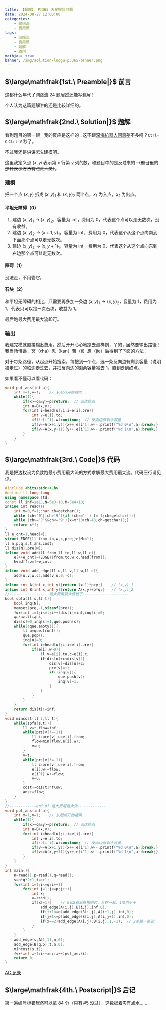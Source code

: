 ```yaml
---
title: 【题解】 P3365 火星探险问题
date: 2024-08-27 12:00:00
categories: 
    - 网络流
    - 费用流
tags: 
    - 网络流
    - 费用流
    - 题解
    - 原创
mathjax: true
banner: /img/solution-luogu-p3365-banner.png
---
```


## $\large\mathfrak{1st.\ Preamble|}$​ 前言

这都什么年代了网络流 24 题居然还能写题解！

个人认为这篇题解讲的还是比较详细的。

## $\large\mathfrak{2nd.\ Solution|}$ 题解

看到题目的第一眼，我的反应是这样的：这不跟[深海机器人问题](https://www.luogu.com.cn/problem/P4012)差不多吗？`Ctrl-C` `Ctrl-V` 秒了。

不过我还是讲讲怎么建模吧。

这里我定义点 $(x,y)$ 表示第 $x$ 行第 $y$ 列的数，和题目中的是反过来的 ~~（题目里的那种表示方法有点反人类）~~。

### 建模

把一个点 $(x,y)$ 拆成 $(x,y)_1$ 和 $(x,y)_2$ 两个点，$x_1$ 为入点，$x_2$ 为出点。

#### 平坦无障碍（$0$）

1. 建边 $(x,y)_1 \rightarrow (x,y)_2$，容量为 $\inf$，费用为 $0$，代表这个点可以走无数次，没有收益。
2. 建边 $(x,y)_2 \rightarrow (x+1,y)_1$，容量为 $\inf$，费用为 $0$，代表这个从这个点向南到下面那个点可以走无数次。
3. 建边 $(x,y)_2 \rightarrow (x,y+1)_1$，容量为 $\inf$，费用为 $0$，代表这个从这个点向东到右边那个点可以走无数次。

#### 障碍（$1$）

没法走，不用管它。

#### 石块（$2$）

和平坦无障碍的相比，只需要再多加一条边 $(x,y)_1 \rightarrow (x,y)_2$，容量为 $1$，费用为 $1$，代表只可以捡一次石块，收益为 $1$。

最后跑最大费用最大流即可。

### 输出

我建完模就直接输出费用，然后开开心心地跑去测样例，丫的，居然要输出路径！我当场懵逼，冥（cha）思（kan）苦（ti）想（jie）后得到了下面的方法：

对于每条路径，从起点开始搜索，每搜到一个点，选一条反向边有剩余容量（说明被走过）的临边走过去，并把反向边的剩余容量减去 $1$，直到走到终点。

如果看不懂可以看代码：

```cpp
void put_ans(int a){
    int x=1,y=1;    // 从起点开始搜索
    while(1){
        if(x>=q&&y>=p)return;  // 到达终点
        int u=B(x,y);
        for(int i=head[u];i;i=e[i].pre){
            int v=e[i].to;
            if(!e[i^1].w)continue;  // 反向边有剩余容量
            if(v==A(x+1,y)){x++,e[i^1].w--,printf("%d 0\n",a);break;}  // 向南走
            if(v==A(x,y+1)){y++,e[i^1].w--,printf("%d 1\n",a);break;}  // 向东走
        }
    }
}
```

## $\large\mathfrak{3rd.\ Code|}$ 代码

我是把边权设为负数跑最小费用最大流的方式求解最大费用最大流。代码压行请见谅。

```cpp
#include <bits/stdc++.h>
#define ll long long
using namespace std;
const ll inf=1e18,N=5e3+10,M=5e4+10;
inline int read(){
	int x=0,f=1;char ch=getchar();
	while (ch<'0'||ch>'9'){if (ch=='-') f=-1;ch=getchar();}
	while (ch>='0'&&ch<='9'){x=x*10+ch-48;ch=getchar();}
	return x*f;
}
ll e_cnt=1,head[N];
struct EDGE{ll from,to,w,c,pre;}e[M<<1];
ll n,p,q,s,t,ans,cost;
ll dis[N],pre[N];
inline void add(ll from,ll to,ll w,ll c){
    e[++e_cnt]=(EDGE){from,to,w,c,head[from]};
    head[from]=e_cnt;
}
inline void add_edge(ll u,ll v,ll w,ll c){
    add(u,v,w,c),add(v,u,0,-c);
}
inline int A(int x,int y){return (x-1)*p+y;}    // (x,y)_1
inline int B(int x,int y){return A(x,y)+p*q;}   // (x,y)_2
//------------------最大费用最大流板子---------------------
bool spfa(ll s,ll t){
    bool inq[N];
    memset(pre,-1,sizeof(pre));
    for(int i=1;i<=t;i++)dis[i]=inf,inq[i]=0;
    queue<ll>que;
    dis[s]=0,inq[s]=1,que.push(s);
    while(!que.empty()){
        ll u=que.front();
        que.pop();
        inq[u]=0;
        for(int i=head[u];i;i=e[i].pre){
            if(e[i].w>0){
                ll v=e[i].to,c=e[i].c;
                if(dis[u]+c<dis[v]){
                    dis[v]=dis[u]+c;
                    pre[v]=i;
                    if(!inq[v]){
                        que.push(v);
                        inq[v]=1;
                    }
                }
            }
        }
    }
    return dis[t]!=inf;
}
void mincost(ll s,ll t){
    while(spfa(s,t)){
        ll v=t,flow=inf;
        while(pre[v]!=-1){
            ll i=pre[v],u=e[i].from;
            flow=min(flow,e[i].w);
            v=u;
        }
        v=t;
        while(pre[v]!=-1){
            ll i=pre[v],u=e[i].from;
            e[i].w-=flow;
            e[i^1].w+=flow;
            v=u;
        }
        cost+=dis[t]*flow;
        ans+=flow;
    }
}
//------------end of 最大费用最大流-------------
void put_ans(int a){
    int x=1,y=1;    // 从起点开始搜索
    while(1){
        if(x>=q&&y>=p)return;  // 到达终点
        int u=B(x,y);
        for(int i=head[u];i;i=e[i].pre){
            int v=e[i].to;
            if(!e[i^1].w)continue;  // 反向边有剩余容量
            if(v==A(x+1,y)){x++,e[i^1].w--,printf("%d 0\n",a);break;}  // 向南走
            if(v==A(x,y+1)){y++,e[i^1].w--,printf("%d 1\n",a);break;}  // 向东走
        }
    }
}
int main(){
    n=read(),p=read(),q=read();
    s=p*q*2+1,t=s+1;
    for(int i=1;i<=q;i++){
        for(int j=1;j<=p;j++){
            int x;
            x=read();
            if(x!=1){    // 0和2有三条相同边，合在一起，1啥也不干
                add_edge(A(i,j),B(i,j),inf,0);
                if(i+1<=q)add_edge(B(i,j),A(i+1,j),inf,0);
                if(j+1<=p)add_edge(B(i,j),A(i,j+1),inf,0);
                if(x==2)add_edge(A(i,j),B(i,j),1,-1);  // 2多建一条边
            }
        }
    }
    add_edge(s,A(1,1),n,0);
    add_edge(B(q,p),t,n,0);
    mincost(s,t);
    for(int i=1;i<=ans;i++)put_ans(i);
    return 0;
}
```

[AC 记录](https://www.luogu.com.cn/record/172049267)

## $\large\mathfrak{4th.\ Postscript|}$ 后记

第一遍编号标错居然可以拿 $84$ 分（只有 #5 没过），这数据着实有点水……